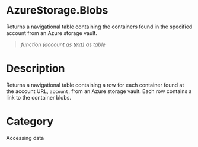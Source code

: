 ﻿# AzureStorage.Blobs
Returns a navigational table containing the containers found in the specified account from an Azure storage vault.
> _function (account as text) as table_
# Description 
Returns a navigational table containing a row for each container found at the account URL, <code>account</code>, from an Azure storage vault. Each row contains a link to the container blobs.
# Category 
Accessing data
